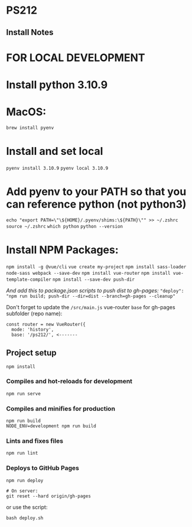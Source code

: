 # PS212

## Install Notes

# FOR LOCAL DEVELOPMENT
# Install python 3.10.9
# MacOS:
`brew install pyenv`
# Install and set local
`pyenv install 3.10.9`
`pyenv local 3.10.9`

# Add pyenv to your PATH so that you can reference python (not python3)
`echo "export PATH=\"\${HOME}/.pyenv/shims:\${PATH}\"" >> ~/.zshrc`
`source ~/.zshrc`
`which python`
`python --version`

# Install NPM Packages:
`npm install -g @vue/cli`
`vue create my-project`
`npm install sass-loader node-sass webpack --save-dev`
`npm install vue-router`
`npm install vue-template-compiler`
`npm install --save-dev push-dir`

*And add this to package.json scripts to push dist to gh-pages:*
`"deploy": "npm run build; push-dir --dir=dist --branch=gh-pages --cleanup"`

Don't forget to update the `/src/main.js` vue-router `base` for gh-pages subfolder (repo name):

```
const router = new VueRouter({
  mode: 'history',
  base: '/ps212/', <-------
```

## Project setup
```
npm install
```

### Compiles and hot-reloads for development
```
npm run serve
```

### Compiles and minifies for production
```
npm run build
NODE_ENV=development npm run build
```

### Lints and fixes files
```
npm run lint
```

### Deploys to GitHub Pages
```
npm run deploy

# On server:
git reset --hard origin/gh-pages
```

or use the script:

```
bash deploy.sh
```
